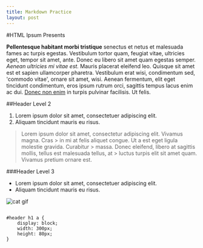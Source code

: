 ```yaml
---
title: Markdown Practice
layout: post
---
```

#HTML Ipsum Presents
	       
**Pellentesque habitant morbi tristique** senectus et netus et malesuada fames ac turpis egestas. Vestibulum tortor quam, feugiat vitae, ultricies eget, tempor sit amet, ante. Donec eu libero sit amet quam egestas semper. *Aenean ultricies mi vitae est.* Mauris placerat eleifend leo. Quisque sit amet est et sapien ullamcorper pharetra. Vestibulum erat wisi, condimentum sed, 'commodo vitae', ornare sit amet, wisi. Aenean fermentum, elit eget tincidunt condimentum, eros ipsum rutrum orci, sagittis tempus lacus enim ac dui. [Donec non enim](#) in turpis pulvinar facilisis. Ut felis.
 
##Header Level 2
1. Lorem ipsum dolor sit amet, consectetuer adipiscing elit.
2. Aliquam tincidunt mauris eu risus.
 
> Lorem ipsum dolor sit amet, consectetur adipiscing elit. Vivamus magna. Cras > in mi at felis aliquet congue. Ut a est eget ligula molestie gravida. Curabitur  > massa. Donec eleifend, libero at sagittis mollis, tellus est malesuada tellus, at > luctus turpis elit sit amet quam. Vivamus pretium ornare est.
 
###Header Level 3
 
- Lorem ipsum dolor sit amet, consectetuer adipiscing elit.
- Aliquam tincidunt mauris eu risus.
 
![cat gif](http://i.imgur.com/v1gUYem.gif)
 
<pre><code>
#header h1 a { 
	display: block; 
	width: 300px; 
	height: 80px; 
}
</code></pre>
